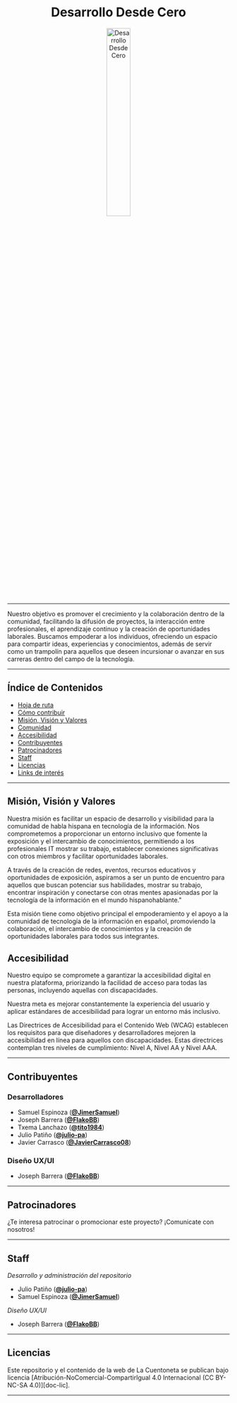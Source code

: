 <div align="center" width="100%">
    <h1>Desarrollo Desde Cero</h1>
    <picture>
        <source media="(prefers-color-scheme: dark)" srcset="">
        <img width="33%" alt="Desarrollo Desde Cero" src="">
    </picture>
</div>

---

Nuestro objetivo es promover el crecimiento y la colaboración dentro de la comunidad, facilitando la difusión de proyectos, la interacción entre profesionales, el aprendizaje continuo y la creación de oportunidades laborales. Buscamos empoderar a los individuos, ofreciendo un espacio para compartir ideas, experiencias y conocimientos, además de servir como un trampolín para aquellos que deseen incursionar o avanzar en sus carreras dentro del campo de la tecnología.

---

## Índice de Contenidos

- [Hoja de ruta](#hoja-de-ruta)
- [Cómo contribuir](#cómo-contribuir)
- [Misión, Visión y Valores](#misión-visión-y-valores)
- [Comunidad](#comunidad)
- [Accesibilidad](#accesibilidad)
- [Contribuyentes](#contribuyentes)
- [Patrocinadores](#patrocinadores)
- [Staff](#staff)
- [Licencias](#licencias)
- [Links de interés](#links-de-interés)

---

## Misión, Visión y Valores

Nuestra misión es facilitar un espacio de desarrollo y visibilidad para la comunidad de habla hispana en tecnología de la información. Nos comprometemos a proporcionar un entorno inclusivo que fomente la exposición y el intercambio de conocimientos, permitiendo a los profesionales IT mostrar su trabajo, establecer conexiones significativas con otros miembros y facilitar oportunidades laborales.

A través de la creación de redes, eventos, recursos educativos y oportunidades de exposición, aspiramos a ser un punto de encuentro para aquellos que buscan potenciar sus habilidades, mostrar su trabajo, encontrar inspiración y conectarse con otras mentes apasionadas por la tecnología de la información en el mundo hispanohablante."

Esta misión tiene como objetivo principal el empoderamiento y el apoyo a la comunidad de tecnología de la información en español, promoviendo la colaboración, el intercambio de conocimientos y la creación de oportunidades laborales para todos sus integrantes.

## Accesibilidad

Nuestro equipo se compromete a garantizar la accesibilidad digital en nuestra plataforma, priorizando la facilidad de acceso para todas las personas, incluyendo aquellas con discapacidades.

Nuestra meta es mejorar constantemente la experiencia del usuario y aplicar estándares de accesibilidad para lograr un entorno más inclusivo.

Las Directrices de Accesibilidad para el Contenido Web (WCAG) establecen los requisitos para que diseñadores y desarrolladores mejoren la accesibilidad en línea para aquellos con discapacidades. Estas directrices contemplan tres niveles de cumplimiento: Nivel A, Nivel AA y Nivel AAA.

---

## Contribuyentes

### Desarrolladores

- Samuel Espinoza (**[@JimerSamuel](https://github.com/JimerSamuel)**)
- Joseph Barrera (**[@FlakoBB](https://github.com/FlakoBB)**)
- Txema Lanchazo (**[@tito1984](https://github.com/tito1984)**)
- Julio Patiño (**[@julio-pa](https://github.com/julio-pa)**)
- Javier Carrasco (**[@JavierCarrasco08](hthttps://github.com/JavierCarrasco08)**)

### Diseño UX/UI

- Joseph Barrera (**[@FlakoBB](https://github.com/FlakoBB)**)

---

## Patrocinadores

¿Te interesa patrocinar o promocionar este proyecto? ¡Comunicate con nosotros!

---

## Staff

_Desarrollo y administración del repositorio_

- Julio Patiño (**[@julio-pa](https://github.com/julio-pa)**)
- Samuel Espinoza (**[@JimerSamuel](https://github.com/JimerSamuel)**)

_Diseño UX/UI_

- Joseph Barrera (**[@FlakoBB](https://github.com/FlakoBB)**)

---

## Licencias

Este repositorio y el contenido de la web de La Cuentoneta se publican bajo licencia [Atribución-NoComercial-CompartirIgual 4.0 Internacional (CC BY-NC-SA 4.0)][doc-lic].

---
